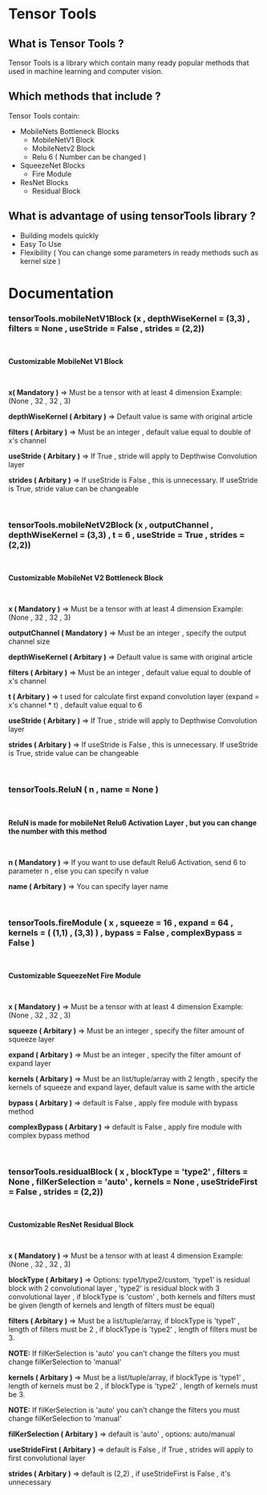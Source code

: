 # Tensor Tools

## What is Tensor Tools ?

Tensor Tools is a library which contain many ready popular methods that used in machine learning and computer vision.

## Which methods that include ?

Tensor Tools contain:
* MobileNets Bottleneck Blocks
  * MobileNetV1 Block
  * MobileNetv2 Block
  * Relu 6 ( Number can be changed )
* SqueezeNet Blocks
  * Fire Module
* ResNet Blocks
  * Residual Block
  
## What is advantage of using tensorTools library ?

* Building models quickly
* Easy To Use
* Flexibility ( You can change some parameters in ready methods such as kernel size )

# Documentation

### tensorTools.mobileNetV1Block (x , depthWiseKernel = (3,3) , filters = None , useStride = False , strides = (2,2))

<br>

**Customizable MobileNet V1 Block**
 
<br>
 
**x( Mandatory )** => Must be a tensor with at least 4 dimension Example: (None , 32 , 32 , 3)

**depthWiseKernel ( Arbitary )** => Default value is same with original article 

**filters ( Arbitary )** => Must be an integer , default value equal to double of x's channel

**useStride ( Arbitary )** => If True , stride will apply to Depthwise Convolution layer

**strides ( Arbitary )** => If useStride is False , this is unnecessary. If useStride is True, stride value can be changeable

<br>

### tensorTools.mobileNetV2Block (x , outputChannel , depthWiseKernel = (3,3) , t = 6 , useStride = True , strides = (2,2))

<br>

**Customizable MobileNet V2 Bottleneck Block**

<br>

**x ( Mandatory )** => Must be a tensor with at least 4 dimension Example: (None , 32 , 32 , 3)

**outputChannel ( Mandatory )** => Must be an integer , specify the output channel size

**depthWiseKernel ( Arbitary )** => Default value is same with original article

**filters ( Arbitary )** => Must be an integer , default value equal to double of x's channel

**t ( Arbitary )** => t used for calculate first expand convolution layer (expand = x's channel * t) , default value equal to 6

**useStride ( Arbitary )** => If True , stride will apply to Depthwise Convolution layer

**strides ( Arbitary )** => If useStride is False , this is unnecessary. If useStride is True, stride value can be changeable

<br>

### tensorTools.ReluN ( n , name = None )

<br>

**ReluN is made for mobileNet Relu6 Activation Layer , but you can change the number with this method**

<br>

**n ( Mandatory )** => If you want to use default Relu6 Activation, send 6 to parameter n , else you can specify n value

**name ( Arbitary )** => You can specify layer name

<br>

### tensorTools.fireModule ( x , squeeze = 16 , expand = 64 , kernels = ( (1,1) , (3,3) ) , bypass = False , complexBypass = False )

<br>

**Customizable SqueezeNet Fire Module**

<br>

**x ( Mandatory )** => Must be a tensor with at least 4 dimension Example: (None , 32 , 32 , 3)

**squeeze ( Arbitary )** => Must be an integer , specify the filter amount of squeeze layer

**expand ( Arbitary )** => Must be an integer , specify the filter amount of expand layer

**kernels ( Arbitary )** => Must be an list/tuple/array with 2 length , specify the kernels of squeeze and expand layer, default value is same with the article

**bypass ( Arbitary )** => default is False , apply fire module with bypass method

**complexBypass ( Arbitary )** => default is False , apply fire module with complex bypass method

<br>

### tensorTools.residualBlock ( x , blockType = 'type2' , filters = None , filKerSelection = 'auto' , kernels = None , useStrideFirst = False , strides = (2,2))

<br>

**Customizable ResNet Residual Block**

<br>

**x ( Mandatory )** => Must be a tensor with at least 4 dimension Example: (None , 32 , 32 , 3)

**blockType ( Arbitary )** => Options: type1/type2/custom, 'type1' is residual block with 2 convolutional layer , 'type2' is residual block with 3 convolutional layer , if blockType is 'custom' , both kernels and filters must be given (length of kernels and length of filters must be equal)

**filters ( Arbitary )** => Must be a list/tuple/array, if blockType is 'type1' , length of filters must be 2 , if blockType is 'type2' , length of filters must be 3. 

**NOTE:** If filKerSelection is 'auto' you can't change the filters you must change filKerSelection to 'manual'

**kernels ( Arbitary )** => Must be a list/tuple/array, if blockType is 'type1' , length of kernels must be 2 , if blockType is 'type2' , length of kernels must be 3. 

**NOTE:** If filKerSelection is 'auto' you can't change the filters you must change filKerSelection to 'manual'

**filKerSelection ( Arbitary )** => default is 'auto' , options: auto/manual

**useStrideFirst ( Arbitary )** => default is False , if True , strides will apply to first convolutional layer

**strides ( Arbitary )** => default is (2,2) , if useStrideFirst is False , it's unnecessary 
